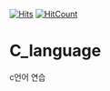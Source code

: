 [![Hits](https://hits.seeyoufarm.com/api/count/incr/badge.svg?url=https%3A%2F%2Fgithub.com%2Flouis-25%2FC_language&count_bg=%2379C83D&title_bg=%23555555&icon=&icon_color=%23E7E7E7&title=hits&edge_flat=false)](https://hits.seeyoufarm.com)
[![HitCount](http://hits.dwyl.com/louis-25/C_language.svg)](http://hits.dwyl.com/louis-25/C_language)
# C_language
c언어 연습

